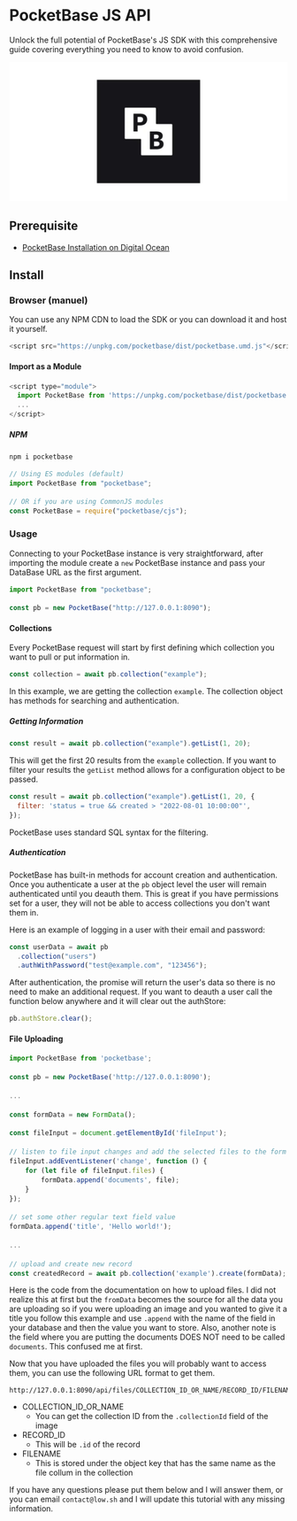 # PocketBase JS API

Unlock the full potential of PocketBase's JS SDK with this comprehensive guide covering everything you need to know to avoid confusion.

![pocketbase](./untitled_cVi0LEjGOG.webp)

## Prerequisite

- [PocketBase Installation on Digital Ocean](pocket-base-installation-on-digital-ocean)

## Install

### Browser (manuel)

You can use any NPM CDN to load the SDK or you can download it and host it yourself.

```javascript
<script src="https://unpkg.com/pocketbase/dist/pocketbase.umd.js"</script>
```

#### Import as a Module

```javascript
<script type="module">
  import PocketBase from 'https://unpkg.com/pocketbase/dist/pocketbase.umd.js'
  ...
</script>
```

##### NPM

```sh
npm i pocketbase
```

```javascript
// Using ES modules (default)
import PocketBase from "pocketbase";

// OR if you are using CommonJS modules
const PocketBase = require("pocketbase/cjs");
```

### Usage

Connecting to your PocketBase instance is very straightforward, after importing the module create a `new` PocketBase instance and pass your DataBase URL as the first argument.

```javascript
import PocketBase from "pocketbase";

const pb = new PocketBase("http://127.0.0.1:8090");
```

#### Collections

Every PocketBase request will start by first defining which collection you want to pull or put information in.

```javascript
const collection = await pb.collection("example");
```

In this example, we are getting the collection `example`. The collection object has methods for searching and authentication.

##### Getting Information

```javascript
const result = await pb.collection("example").getList(1, 20);
```

This will get the first 20 results from the `example` collection. If you want to filter your results the `getList` method allows for a configuration object to be passed.

```javascript
const result = await pb.collection("example").getList(1, 20, {
  filter: 'status = true && created > "2022-08-01 10:00:00"',
});
```

PocketBase uses standard SQL syntax for the filtering.

##### Authentication

PocketBase has built-in methods for account creation and authentication. Once you authenticate a user at the `pb` object level the user will remain authenticated until you deauth them. This is great if you have permissions set for a user, they will not be able to access collections you don't want them in.

Here is an example of logging in a user with their email and password:

```javascript
const userData = await pb
  .collection("users")
  .authWithPassword("test@example.com", "123456");
```

After authentication, the promise will return the user's data so there is no need to make an additional request. If you want to deauth a user call the function below anywhere and it will clear out the authStore:

```javascript
pb.authStore.clear();
```

#### File Uploading

```javascript
import PocketBase from 'pocketbase';

const pb = new PocketBase('http://127.0.0.1:8090');

...

const formData = new FormData();

const fileInput = document.getElementById('fileInput');

// listen to file input changes and add the selected files to the form data
fileInput.addEventListener('change', function () {
    for (let file of fileInput.files) {
        formData.append('documents', file);
    }
});

// set some other regular text field value
formData.append('title', 'Hello world!');

...

// upload and create new record
const createdRecord = await pb.collection('example').create(formData);
```

Here is the code from the documentation on how to upload files. I did not realize this at first but the `fromData` becomes the source for all the data you are uploading so if you were uploading an image and you wanted to give it a title you follow this example and use `.append` with the name of the field in your database and then the value you want to store. Also, another note is the field where you are putting the documents DOES NOT need to be called `documents`. This confused me at first.

Now that you have uploaded the files you will probably want to access them, you can use the following URL format to get them.

```text
http://127.0.0.1:8090/api/files/COLLECTION_ID_OR_NAME/RECORD_ID/FILENAME
```

- COLLECTION_ID_OR_NAME
  - You can get the collection ID from the `.collectionId` field of the image
- RECORD_ID
  - This will be `.id` of the record
- FILENAME
  - This is stored under the object key that has the same name as the file collum in the collection

If you have any questions please put them below and I will answer them, or you can email `contact@low.sh` and I will update this tutorial with any missing information.
